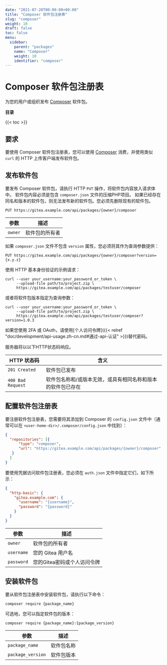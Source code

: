 ```yaml
---
date: "2021-07-20T00:00:00+00:00"
title: "Composer 软件包注册表"
slug: "composer"
weight: 10
draft: false
toc: false
menu:
  sidebar:
    parent: "packages"
    name: "Composer"
    weight: 10
    identifier: "composer"
---
```


# Composer 软件包注册表

为您的用户或组织发布 [Composer](https://getcomposer.org/) 软件包。

**目录**

{{< toc >}}

## 要求

要使用 Composer 软件包注册表，您可以使用 [Composer](https://getcomposer.org/download/) 消费，并使用类似 `curl` 的 HTTP 上传客户端发布软件包。

## 发布软件包

要发布 Composer 软件包，请执行 HTTP `PUT` 操作，将软件包内容放入请求体中。
软件包内容必须是包含 `composer.json` 文件的压缩PHP项目。
如果已经存在同名和版本的软件包，则无法发布新的软件包。您必须先删除现有的软件包。

```
PUT https://gitea.example.com/api/packages/{owner}/composer
```

| 参数    | 描述           |
| ------- | -------------- |
| `owner` | 软件包的所有者 |

如果 `composer.json` 文件不包含 `version` 属性，您必须将其作为查询参数提供：

```
PUT https://gitea.example.com/api/packages/{owner}/composer?version={x.y.z}
```

使用 HTTP 基本身份验证的示例请求：

```shell
curl --user your_username:your_password_or_token \
     --upload-file path/to/project.zip \
     https://gitea.example.com/api/packages/testuser/composer
```

或者将软件包版本指定为查询参数：

```shell
curl --user your_username:your_password_or_token \
     --upload-file path/to/project.zip \
     https://gitea.example.com/api/packages/testuser/composer?version=1.0.3
```

如果您使用 2FA 或 OAuth，请使用[个人访问令牌]({{< relref "doc/development/api-usage.zh-cn.md#通过-api-认证" >}})替代密码。

服务器将以以下HTTP状态码响应。

| HTTP 状态码       | 含义                                                        |
| ----------------- | ----------------------------------------------------------- |
| `201 Created`     | 软件包已发布                                                |
| `400 Bad Request` | 软件包名称和/或版本无效，或具有相同名称和版本的软件包已存在 |

## 配置软件包注册表

要注册软件包注册表，您需要将其添加到 Composer 的 `config.json` 文件中（通常可以在 `<user-home-dir>/.composer/config.json` 中找到）：

```json
{
  "repositories": [{
      "type": "composer",
      "url": "https://gitea.example.com/api/packages/{owner}/composer"
   }
  ]
}
```

要使用凭据访问软件包注册表，您必须在 `auth.json` 文件中指定它们，如下所示：

```json
{
  "http-basic": {
    "gitea.example.com": {
      "username": "{username}",
      "password": "{password}"
    }
  }
}
```

| 参数       | 描述                        |
| ---------- | --------------------------- |
| `owner`    | 软件包的所有者              |
| `username` | 您的 Gitea 用户名           |
| `password` | 您的Gitea密码或个人访问令牌 |

## 安装软件包

要从软件包注册表中安装软件包，请执行以下命令：

```shell
composer require {package_name}
```

可选地，您可以指定软件包的版本：

```shell
composer require {package_name}:{package_version}
```

| 参数              | 描述       |
| ----------------- | ---------- |
| `package_name`    | 软件包名称 |
| `package_version` | 软件包版本 |
